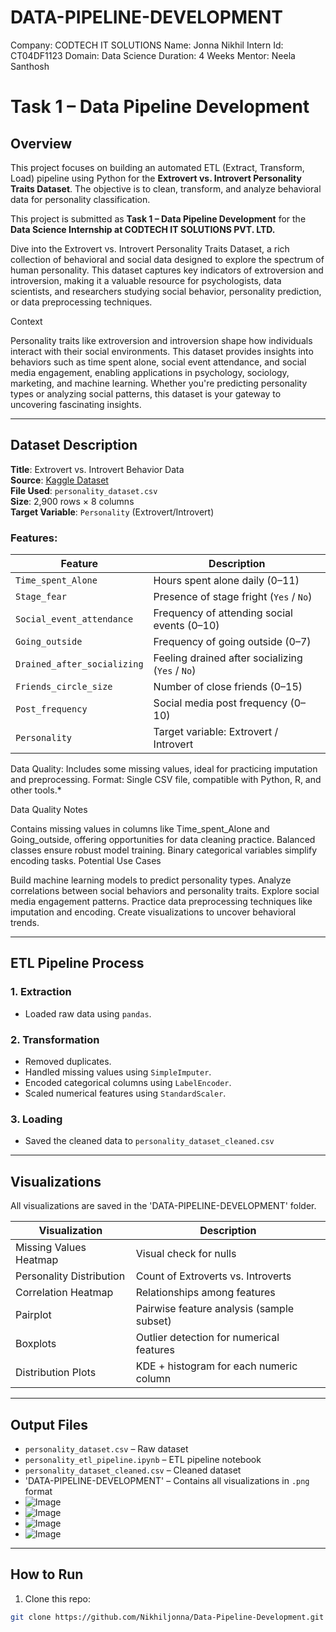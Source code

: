 # DATA-PIPELINE-DEVELOPMENT

Company: CODTECH IT SOLUTIONS
Name: Jonna Nikhil
Intern Id: CT04DF1123
Domain: Data Science
Duration: 4 Weeks
Mentor: Neela Santhosh

# Task 1 – Data Pipeline Development

## Overview

This project focuses on building an automated ETL (Extract, Transform, Load) pipeline using Python for the **Extrovert vs. Introvert Personality Traits Dataset**. The objective is to clean, transform, and analyze behavioral data for personality classification.

This project is submitted as **Task 1 – Data Pipeline Development** for the **Data Science Internship at CODTECH IT SOLUTIONS PVT. LTD.**

Dive into the Extrovert vs. Introvert Personality Traits Dataset, a rich collection of behavioral and social data designed to explore the spectrum of human personality. This dataset captures key indicators of extroversion and introversion, making it a valuable resource for psychologists, data scientists, and researchers studying social behavior, personality prediction, or data preprocessing techniques.

Context

Personality traits like extroversion and introversion shape how individuals interact with their social environments. This dataset provides insights into behaviors such as time spent alone, social event attendance, and social media engagement, enabling applications in psychology, sociology, marketing, and machine learning. Whether you're predicting personality types or analyzing social patterns, this dataset is your gateway to uncovering fascinating insights.

---

## Dataset Description

**Title**: Extrovert vs. Introvert Behavior Data  
**Source**: [Kaggle Dataset](https://www.kaggle.com/datasets/rakeshkapilavai/extrovert-vs-introvert-behavior-data)  
**File Used**: `personality_dataset.csv`  
**Size**: 2,900 rows × 8 columns  
**Target Variable**: `Personality` (Extrovert/Introvert)

### Features:

| Feature                   | Description                                               |
|--------------------------|-----------------------------------------------------------|
| `Time_spent_Alone`       | Hours spent alone daily (0–11)                            |
| `Stage_fear`             | Presence of stage fright (`Yes` / `No`)                   |
| `Social_event_attendance`| Frequency of attending social events (0–10)               |
| `Going_outside`          | Frequency of going outside (0–7)                          |
| `Drained_after_socializing` | Feeling drained after socializing (`Yes` / `No`)       |
| `Friends_circle_size`    | Number of close friends (0–15)                            |
| `Post_frequency`         | Social media post frequency (0–10)                        |
| `Personality`            | Target variable: Extrovert / Introvert                    |

Data Quality: Includes some missing values, ideal for practicing imputation and preprocessing.
Format: Single CSV file, compatible with Python, R, and other tools.*

Data Quality Notes

Contains missing values in columns like Time_spent_Alone and Going_outside, offering opportunities for data cleaning practice.
Balanced classes ensure robust model training.
Binary categorical variables simplify encoding tasks.
Potential Use Cases

Build machine learning models to predict personality types.
Analyze correlations between social behaviors and personality traits.
Explore social media engagement patterns.
Practice data preprocessing techniques like imputation and encoding.
Create visualizations to uncover behavioral trends.

---

## ETL Pipeline Process

### 1. **Extraction**
- Loaded raw data using `pandas`.

### 2. **Transformation**
- Removed duplicates.
- Handled missing values using `SimpleImputer`.
- Encoded categorical columns using `LabelEncoder`.
- Scaled numerical features using `StandardScaler`.

### 3. **Loading**
- Saved the cleaned data to `personality_dataset_cleaned.csv`

---

## Visualizations

All visualizations are saved in the 'DATA-PIPELINE-DEVELOPMENT' folder.

| Visualization                     | Description                                |
|----------------------------------|--------------------------------------------|
| Missing Values Heatmap           | Visual check for nulls                     |
| Personality Distribution         | Count of Extroverts vs. Introverts         |
| Correlation Heatmap              | Relationships among features               |
| Pairplot                         | Pairwise feature analysis (sample subset)  |
| Boxplots                         | Outlier detection for numerical features   |
| Distribution Plots               | KDE + histogram for each numeric column    |

---

## Output Files

- `personality_dataset.csv` – Raw dataset
- `personality_etl_pipeline.ipynb` – ETL pipeline notebook
- `personality_dataset_cleaned.csv` – Cleaned dataset
- 'DATA-PIPELINE-DEVELOPMENT' – Contains all visualizations in `.png` format
- ![Image](https://github.com/user-attachments/assets/b2c97352-44d9-45f8-a7e3-ed3c2467cf07)
- ![Image](https://github.com/user-attachments/assets/71b55606-2ccc-4b37-9817-b3560399e534)
- ![Image](https://github.com/user-attachments/assets/bb798175-2f26-442c-9493-8511a06c2c37)
- ![Image](https://github.com/user-attachments/assets/2451b747-0f20-4439-a8f6-3d254f3bfff6)

---

## How to Run

1. Clone this repo:
```bash
git clone https://github.com/Nikhiljonna/Data-Pipeline-Development.git
